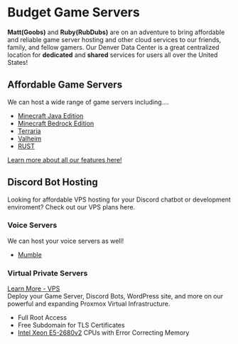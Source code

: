 # Budget Game Servers
**Matt(Goobs)** and **Ruby(RubDubs)** are on an adventure to bring affordable and reliable game server hosting and other cloud services to our friends, family, and fellow gamers. Our Denver Data Center is a great centralized location for **dedicated** and **shared** services for users all over the United States! 

## Affordable Game Servers
We can host a wide range of game servers including....
- [Minecraft Java Edition](https://grhost.net/pages/games/minecraft-plans/)
- [Minecraft Bedrock Edition](https://grhost.net/pages/games/minecraft-plans/)
- [Terraria](https://grhost.net/pages/games/terraria-plans/)
- [Valheim](https://grhost.net/pages/games/valheim-plans/)
- [RUST](https://grhost.net/pages/games/rust-plans/)

[Learn more about all our features here!](https://grhost.net/pages/features/)

## Discord Bot Hosting
Looking for affordable VPS hosting for your Discord chatbot or development enviroment? Check out our 
VPS plans here.

### Voice Servers
We can host your voice servers as well!
- [Mumble](https://www.mumble.info/)

### Virtual Private Servers
[Learn More - VPS](https://grhost.net/pages/services/vps-plans)   
Deploy your Game Server, Discord Bots, WordPress site, and more on our powerful and expanding Proxmox Virtual Infrastructure.  
- Full Root Access
- Free Subdomain for TLS Certificates
- [Intel Xeon E5-2680v2](https://ark.intel.com/content/www/us/en/ark/products/75277/intel-xeon-processor-e52680-v2-25m-cache-2-80-ghz.html) CPUs with Error Correcting Memory
